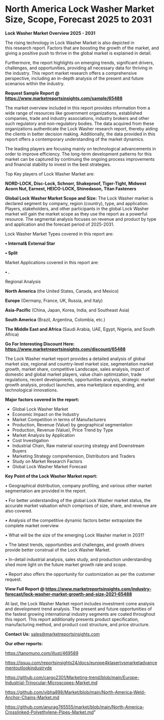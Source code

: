 # North America Lock Washer Market Size, Scope, Forecast 2025 to 2031

<Strong> Lock Washer Market Overview 2025 - 2031</strong>

The rising technology in Lock Washer Market is also depicted in this research report. Factors that are boosting the growth of the market, and giving a positive push to thrive in the global market is explained in detail.

Furthermore, the report highlights on emerging trends, significant drivers, challenges, and opportunities, providing all necessary data for thriving in the industry. This report market research offers a comprehensive perspective, including an in-depth analysis of the present and future scenarios within the industry.

<strong>Request Sample Report @ <a href=https://www.marketreportsinsights.com/sample/65488>https://www.marketreportsinsights.com/sample/65488</a></strong>

The market overview included in this report provides information from a wide range of resources like government organizations, established companies, trade and industry associations, industry brokers and other such regulatory and non-regulatory bodies. The data acquired from these organizations authenticate the Lock Washer research report, thereby aiding the clients in better decision making. Additionally, the data provided in this report offers a contemporary understanding of the market dynamics.

The leading players are focusing mainly on technological advancements in order to improve efficiency. The long-term development patterns for this market can be captured by continuing the ongoing process improvements and financial stability to invest in the best strategies.

Top Key players of Lock Washer Market are:

<strong>NORD-LOCK, Disc-Lock, Schnorr, Shakeproof, Tiger-Tight, Midwest Acorn Nut, Earnest, HEICO-LOCK, Shinedason, Titan Fasteners</strong>

<strong><b>Global Lock Washer Market Scope and Size:</b></strong>
The Lock Washer market is declared segment by company, region (country), type, and application. Players, stakeholders, and other participants in the global Lock Washer market will gain the market scope as they use the report as a powerful resource. The segmental analysis focuses on revenue and product by type and application and the forecast period of 2025-2031.

Lock Washer Market Types covered in this report are:

<strong>• Internal& External Star

• Split</strong>

Market Applications covered in this report are:

<strong>• .</strong> 

Regional Analysis

<strong>North America</strong> (the United States, Canada, and Mexico)

<strong>Europe</strong> (Germany, France, UK, Russia, and Italy)

<strong>Asia-Pacific</strong> (China, Japan, Korea, India, and Southeast Asia)

<strong>South America</strong> (Brazil, Argentina, Colombia, etc.)

<strong>The Middle East and Africa</strong> (Saudi Arabia, UAE, Egypt, Nigeria, and South Africa)

<strong>Go For Interesting Discount Here: <a href=https://www.marketreportsinsights.com/discount/65488>https://www.marketreportsinsights.com/discount/65488</a></strong>

The Lock Washer market report provides a detailed analysis of global market size, regional and country-level market size, segmentation market growth, market share, competitive Landscape, sales analysis, impact of domestic and global market players, value chain optimization, trade regulations, recent developments, opportunities analysis, strategic market growth analysis, product launches, area marketplace expanding, and technological innovations.

<strong><b>Major factors covered in the report:</b></strong>
<ul>
  <li>Global Lock Washer Market </li>
  <li>Economic Impact on the Industry</li>
  <li>Market Competition in terms of Manufacturers</li>
  <li>Production, Revenue (Value) by geographical segmentation</li>
  <li>Production, Revenue (Value), Price Trend by Type</li>
  <li>Market Analysis by Application</li>
  <li>Cost Investigation</li>
  <li>Industrial Chain, Raw material sourcing strategy and Downstream Buyers</li>
  <li>Marketing Strategy comprehension, Distributors and Traders</li>
  <li>Study on Market Research Factors</li>
  <li>Global Lock Washer Market Forecast</li>
</ul>

<strong><b>Key Point of the Lock Washer Market report:</b></strong>

• Geographical distribution, company profiling, and various other market segmentation are provided in the report.

• For better understanding of the global Lock Washer market status, the accurate market valuation which comprises of size, share, and revenue are also covered.

• Analysis of the competitive dynamic factors better extrapolate the complete market overview

• What will be the size of the emerging Lock Washer market in 2031?

• The latest trends, opportunities and challenges, and growth drivers provide better construal of the Lock Washer Market.

• In-detail industrial analysis, sales study, and production understanding shed more light on the future market growth rate and scope.

• Report also offers the opportunity for customization as per the customer request.

<strong><b>View Full Report @ <a href=https://www.marketreportsinsights.com/industry-forecast/lock-washer-market-growth-and-size-2021-65488>https://www.marketreportsinsights.com/industry-forecast/lock-washer-market-growth-and-size-2021-65488</a></b></strong>


At last, the Lock Washer Market report includes investment come analysis and development trend analysis. The present and future opportunities of the fastest growing international industry segments are coated throughout this report. This report additionally presents product specification, manufacturing method, and product cost structure, and price structure.

<strong>Contact Us:</strong>
sales@marketreportsinsights.com

<strong>Our other reports:</strong>

<a href=https://tanomuno.com/illust/469589>https://tanomuno.com/illust/469589</a>

<a href=https://issuu.com/reportsinsights24/docs/europe4klasertvsmarketadvancementoutlookindustryde>https://issuu.com/reportsinsights24/docs/europe4klasertvsmarketadvancementoutlookindustryde</a>

<a href=https://github.com/cargo2301/Marketing-trend/blob/main/Europe-Industrial-Trinocular-Microscopes-Market.md>https://github.com/cargo2301/Marketing-trend/blob/main/Europe-Industrial-Trinocular-Microscopes-Market.md</a>

<a href=https://github.com/vibha898/Market/blob/main/North-America-Weld-Anchor-Chains-Market.md>https://github.com/vibha898/Market/blob/main/North-America-Weld-Anchor-Chains-Market.md</a>

<a href=https://github.com/anurag765555/market/blob/main/North-America-Crosslinked-Polyethylene-Pipes-Market.md>https://github.com/anurag765555/market/blob/main/North-America-Crosslinked-Polyethylene-Pipes-Market.md</a>"
